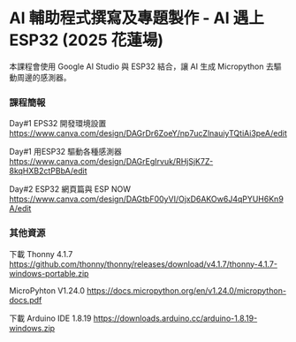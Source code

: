 # AI 輔助程式撰寫及專題製作 - AI 遇上 ESP32 (2025 花蓮場)
本課程會使用 Google AI Studio 與 ESP32 結合，讓 AI 生成 Micropython 去驅動周邊的感測器。

### 課程簡報 ###

Day#1 EPS32 開發環境設置
https://www.canva.com/design/DAGrDr6ZoeY/np7ucZlnauiyTQtiAi3peA/edit

Day#1 用ESP32 驅動各種感測器
https://www.canva.com/design/DAGrEgIrvuk/RHjSjK7Z-8kqHXB2ctPBbA/edit

Day#2 ESP32 網頁篇與 ESP NOW
https://www.canva.com/design/DAGtbF00yVI/OjxD6AKOw6J4qPYUH6Kn9A/edit

### 其他資源 ###

下載 Thonny 4.1.7
https://github.com/thonny/thonny/releases/download/v4.1.7/thonny-4.1.7-windows-portable.zip

MicroPyhton V1.24.0
https://docs.micropython.org/en/v1.24.0/micropython-docs.pdf

下載 Arduino IDE 1.8.19
https://downloads.arduino.cc/arduino-1.8.19-windows.zip
